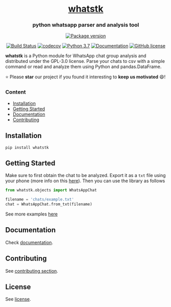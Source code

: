 <h1 align="center" style="border-bottom: none;"> <a href="http://lcsrg.me/whatstk">whatstk</a>
</h1>
<h3 align="center" style="border-bottom: none;">python whatsapp parser and analysis tool</h3>

<p align="center">
  <a href="#">
    <img alt="Package version" src="https://img.shields.io/badge/version-0.2.6-blue.svg?&color=25D366&logo=whatsapp">
  </a>
</p>
<!-- style=for-the-badge -->

<p align="center">
  <a href="https://travis-ci.org/lucasrodes/whatstk"><img alt="Build Status" src="https://travis-ci.com/lucasrodes/whatstk.svg?branch=develop"></a>
  <a href="https://codecov.io/gh/lucasrodes/whatstk"><img alt="codecov" src="https://codecov.io/gh/lucasrodes/whatstk/branch/master/graph/badge.svg"></a>
  <a href="https://www.python.org/downloads/release/python-3/"><img alt="Python 3.7" src="https://img.shields.io/badge/python-3.7|3.8-blue.svg?&logo=python&logoColor=yellow"></a>
  <a href="docs/index.md"><img alt="Documentation" src="https://img.shields.io/badge/documentation-royalblue.svg"></a>
  <a href="https://github.com/lucasrodes/whatstk/blob/master/LICENSE"><img alt="GitHub
license" src="https://img.shields.io/github/license/lucasrodes/whatstk.svg?"></a>
</p>


<!-- [![Downloads](https://pepy.tech/badge/whatstk)](https://pepy.tech/project/whatstk) -->
<!-- > [Get the Desktop App](https://lcsrg.me/whatstk-gui) -->

**whatstk** is a Python module for WhatsApp chat group analysis and distributed under the GPL-3.0 license. Parse your
chats to csv with a simple command or read and analyze them using Python and pandas.DataFrame. 

⭐ Please **star** our project if you found it interesting to **keep us motivated** 😄!

### Content
* [Installation](#installation)
* [Getting Started](#getting-started)
* [Documentation](docs/index.md)
* [Contributing](#contributing)


## Installation

```
pip install whatstk
```


## Getting Started
Make sure to first obtain the chat to be analyzed. Export it as a `txt` file using your phone (more info on this
[here](https://lcsrg.me/whatstk-gui/#faqs)). Then you can use the library as follows

```python
from whatstk.objects import WhatsAppChat

filename = 'chats/example.txt'
chat = WhatsAppChat.from_txt(filename)
```

See more examples [here](docs/api.md)

## Documentation
Check [documentation](docs/index.md).

## Contributing
See [contributing section](CONTRIBUTING.md).


## License
See [license](LICENSE).
